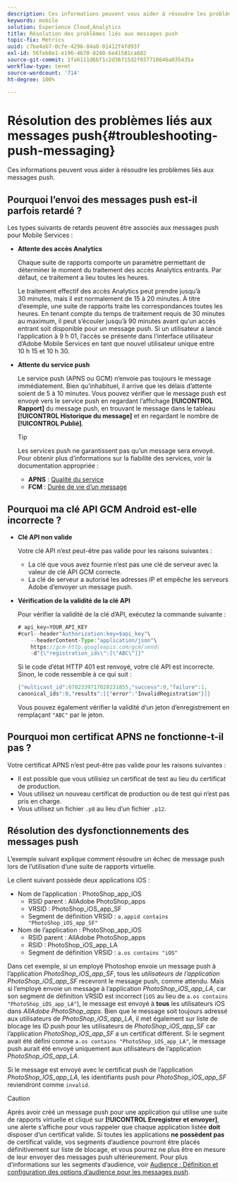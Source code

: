 ```yaml
---
description: Ces informations peuvent vous aider à résoudre les problèmes liés aux messages push.
keywords: mobile
solution: Experience Cloud,Analytics
title: Résolution des problèmes liés aux messages push
topic-fix: Metrics
uuid: c7be4ab7-0cfe-4296-84a8-01412f4fd93f
exl-id: 56feb8e1-e196-4b70-8240-6e41581ca602
source-git-commit: 1fa6111d6bf1c2d36f15d2f037718646a035435a
workflow-type: tm+mt
source-wordcount: '714'
ht-degree: 100%

---
```


# Résolution des problèmes liés aux messages push{#troubleshooting-push-messaging}

Ces informations peuvent vous aider à résoudre les problèmes liés aux messages push.

## Pourquoi l’envoi des messages push est-il parfois retardé ?

Les types suivants de retards peuvent être associés aux messages push pour Mobile Services :

* **Attente des accès Analytics**

   Chaque suite de rapports comporte un paramètre permettant de déterminer le moment du traitement des accès Analytics entrants. Par défaut, ce traitement a lieu toutes les heures.

   Le traitement effectif des accès Analytics peut prendre jusqu’à 30 minutes, mais il est normalement de 15 à 20 minutes. À titre d’exemple, une suite de rapports traite les correspondances toutes les heures. En tenant compte du temps de traitement requis de 30 minutes au maximum, il peut s’écouler jusqu’à 90 minutes avant qu’un accès entrant soit disponible pour un message push. Si un utilisateur a lancé l’application à 9 h 01, l’accès se présente dans l’interface utilisateur d’Adobe Mobile Services en tant que nouvel utilisateur unique entre 10 h 15 et 10 h 30.

* **Attente du service push**

   Le service push (APNS ou GCM) n’envoie pas toujours le message immédiatement. Bien qu’inhabituel, il arrive que les délais d’attente soient de 5 à 10 minutes. Vous pouvez vérifier que le message push est envoyé vers le service push en regardant l’affichage **[!UICONTROL Rapport]** du message push, en trouvant le message dans le tableau **[!UICONTROL Historique du message]** et en regardant le nombre de **[!UICONTROL Publié]**.

   >[!TIP]
   >
   >Les services push ne garantissent pas qu’un message sera envoyé. Pour obtenir plus d’informations sur la fiabilité des services, voir la documentation appropriée :
   >
   >* **APNS** : [Qualité du service](https://developer.apple.com/library/content/documentation/NetworkingInternet/Conceptual/RemoteNotificationsPG/APNSOverview.html#//apple_ref/doc/uid/TP40008194-CH8-SW5)
   >* **FCM** : [Durée de vie d’un message](https://firebase.google.com/docs/cloud-messaging/concept-options#lifetime)


## Pourquoi ma clé API GCM Android est-elle incorrecte ?

* **Clé API non valide**

   Votre clé API n’est peut-être pas valide pour les raisons suivantes :

   * La clé que vous avez fournie n’est pas une clé de serveur avec la valeur de clé API GCM correcte.
   * La clé de serveur a autorisé les adresses IP et empêche les serveurs Adobe d’envoyer un message push.

* **Vérification de la validité de la clé API**

   Pour vérifier la validité de la clé d’API, exécutez la commande suivante :

   ```java
   # api_key=YOUR_API_KEY
   #curl--header"Authorization:key=$api_key"\
       --headerContent-Type:"application/json"\ 
       https://gcm-http.googleapis.com/gcm/send\
       -d"{\"registration_ids\":[\"ABC\"]}"
   ```

   Si le code d’état HTTP 401 est renvoyé, votre clé API est incorrecte. Sinon, le code ressemble à ce qui suit :

   ```java
   {"multicast_id":6782339717028231855,"success":0,"failure":1,
   canonical_ids":0,"results":[{"error":"InvalidRegistration"}]}
   ```

   Vous pouvez également vérifier la validité d’un jeton d’enregistrement en remplaçant `"ABC"` par le jeton.

## Pourquoi mon certificat APNS ne fonctionne-t-il pas ?

Votre certificat APNS n’est peut-être pas valide pour les raisons suivantes :

* Il est possible que vous utilisiez un certificat de test au lieu du certificat de production.
* Vous utilisez un nouveau certificat de production ou de test qui n’est pas pris en charge.
* Vous utilisez un fichier `.p8` au lieu d’un fichier `.p12`.

## Résolution des dysfonctionnements des messages push

L’exemple suivant explique comment résoudre un échec de message push lors de l’utilisation d’une suite de rapports virtuelle.

Le client suivant possède deux applications iOS :

* Nom de l’application : PhotoShop_app_iOS
   * RSID parent : AllAdobe PhotoShop_apps
   * VRSID : PhotoShop_iOS_app_SF
   * Segment de définition VRSID : `a.appid contains "PhotoShop_iOS_app_SF"`
* Nom de l’application : PhotoShop_app_iOS
   * RSID parent : AllAdobe PhotoShop_apps
   * RSID : PhotoShop_iOS_app_LA
   * Segment de définition VRSID : `a.os contains "iOS"`

Dans cet exemple, si un employé Photoshop envoie un message push à l’application *PhotoShop_iOS_app_SF*, tous les *utilisateurs de l’application PhotoShop_iOS_app_SF* recevront le message push, comme attendu. Mais si l’employé envoie un message à l’application *PhotoShop_iOS_app_LA*, car son segment de définition VRSID est incorrect (`iOS` au lieu de `a.os contains "PhotoShop_iOS_app_LA"`), le message est envoyé à **tous** les utilisateurs iOS dans *AllAdobe PhotoShop_apps*. Bien que le message soit toujours adressé aux utilisateurs de *PhotoShop_iOS_app_LA*, il met également sur liste de blocage les ID push pour les utilisateurs de *PhotoShop_iOS_app_SF* car l’application *PhotoShop_iOS_app_SF* a un certificat différent. Si le segment avait été défini comme `a.os contains "PhotoShop_iOS_app_LA"`, le message push aurait été envoyé uniquement aux utilisateurs de l’application *PhotoShop_iOS_app_LA*.

Si le message est envoyé avec le certificat push de l’application *PhotoShop_IOS_app_LA*, les identifiants push pour *PhotoShop_iOS_app_SF* reviendront comme `invalid`.

>[!CAUTION]
>
>Après avoir créé un message push pour une application qui utilise une suite de rapports virtuelle et cliqué sur **[!UICONTROL Enregistrer et envoyer]**, une alerte s’affiche pour vous rappeler que chaque application listée **doit** disposer d’un certificat valide. Si toutes les applications **ne possèdent pas** de certificat valide, vos segments d’audience pourront être placés définitivement sur liste de blocage, et vous pourrez ne plus être en mesure de leur envoyer des messages push ultérieurement. Pour plus d’informations sur les segments d’audience, voir [Audience : Définition et configuration des options d’audience pour les messages push](/help/using/in-app-messaging/t-create-push-message/c-audience-push-message.md).
